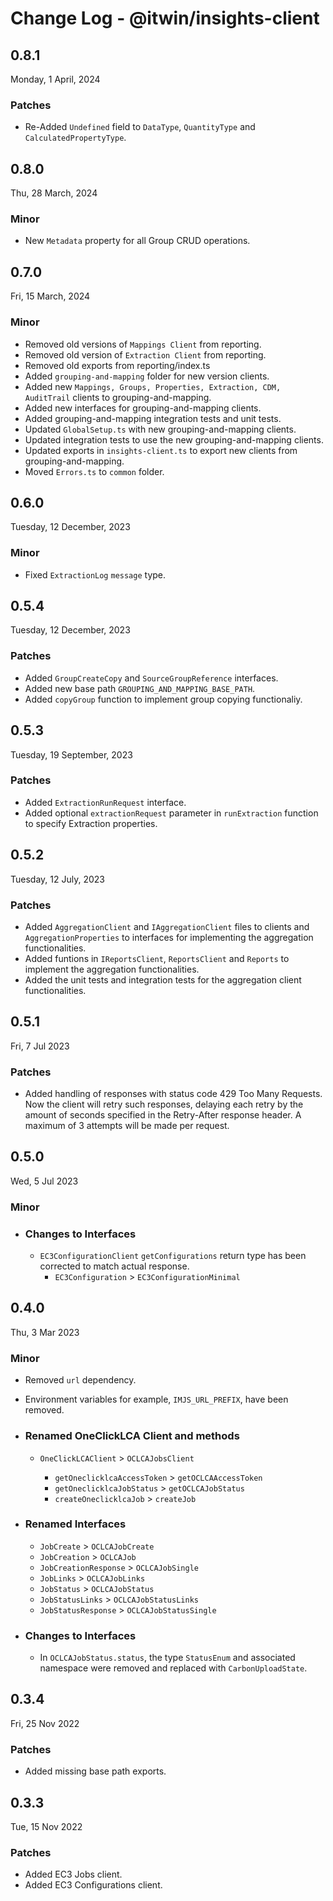 # Change Log - @itwin/insights-client
## 0.8.1
Monday, 1 April, 2024
### Patches
- Re-Added `Undefined` field to `DataType`, `QuantityType` and `CalculatedPropertyType`.

## 0.8.0
Thu, 28 March, 2024
### Minor
- New `Metadata` property for all Group CRUD operations.

## 0.7.0
Fri, 15 March, 2024
### Minor
- Removed old versions of `Mappings Client` from reporting.
- Removed old version of `Extraction Client` from reporting.
- Removed old exports from reporting/index.ts
- Added `grouping-and-mapping` folder for new version clients.
- Added new `Mappings, Groups, Properties, Extraction, CDM, AuditTrail` clients to grouping-and-mapping.
- Added new interfaces for grouping-and-mapping clients.
- Added grouping-and-mapping integration tests and unit tests.
- Updated `GlobalSetup.ts` with new grouping-and-mapping clients.
- Updated integration tests to use the new grouping-and-mapping clients.
- Updated exports in `insights-client.ts` to export new clients from grouping-and-mapping.
- Moved `Errors.ts` to `common` folder.

## 0.6.0
Tuesday, 12 December, 2023
### Minor
- Fixed `ExtractionLog` `message` type.

## 0.5.4
Tuesday, 12 December, 2023
### Patches
- Added `GroupCreateCopy` and `SourceGroupReference` interfaces.
- Added new base path `GROUPING_AND_MAPPING_BASE_PATH`.
- Added `copyGroup` function to implement group copying functionaliy.

## 0.5.3
Tuesday, 19 September, 2023
### Patches
- Added `ExtractionRunRequest` interface.
- Added optional `extractionRequest` parameter in `runExtraction` function to specify Extraction properties.

## 0.5.2
Tuesday, 12 July, 2023
### Patches
- Added `AggregationClient` and `IAggregationClient` files to clients and `AggregationProperties` to interfaces for implementing the aggregation functionalities.
- Added funtions in `IReportsClient`, `ReportsClient` and `Reports` to implement the aggregation functionalities.
- Added the unit tests and integration tests for the aggregation client functionalities.

## 0.5.1
Fri, 7 Jul 2023
### Patches
- Added handling of responses with status code 429 Too Many Requests. Now the client will retry such responses, delaying each retry by the amount of seconds specified in the Retry-After response header. A maximum of 3 attempts will be made per request.

## 0.5.0
Wed, 5 Jul 2023
### Minor
- ### Changes to Interfaces
  - `EC3ConfigurationClient` `getConfigurations` return type has been corrected to match actual response.
    - `EC3Configuration` > `EC3ConfigurationMinimal`

## 0.4.0
Thu, 3 Mar 2023
### Minor
- Removed `url` dependency.
- Environment variables for example, `IMJS_URL_PREFIX`, have been removed.
- ### Renamed OneClickLCA Client and methods

  - `OneClickLCAClient` > `OCLCAJobsClient`

    - `getOneclicklcaAccessToken` > `getOCLCAAccessToken`
    - `getOneclicklcaJobStatus` > `getOCLCAJobStatus`
    - `createOneclicklcaJob` > `createJob`

- ### Renamed Interfaces

  - `JobCreate` > `OCLCAJobCreate`
  - `JobCreation` > `OCLCAJob`
  - `JobCreationResponse` > `OCLCAJobSingle`
  - `JobLinks` > `OCLCAJobLinks`
  - `JobStatus` > `OCLCAJobStatus`
  - `JobStatusLinks` > `OCLCAJobStatusLinks`
  - `JobStatusResponse` > `OCLCAJobStatusSingle`

- ### Changes to Interfaces
  - In `OCLCAJobStatus.status`, the type `StatusEnum` and associated namespace were removed and replaced with `CarbonUploadState`.

## 0.3.4
Fri, 25 Nov 2022
### Patches
- Added missing base path exports.

## 0.3.3
Tue, 15 Nov 2022
### Patches
- Added EC3 Jobs client.
- Added EC3 Configurations client.
